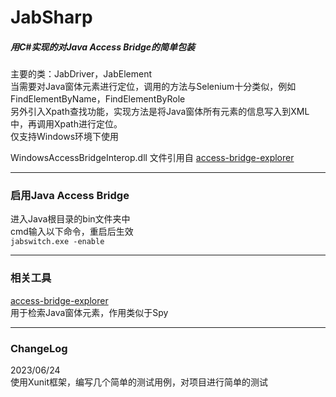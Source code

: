 # JabSharp
##### 用C#实现的对Java Access Bridge的简单包装
主要的类：JabDriver，JabElement <br>
当需要对Java窗体元素进行定位，调用的方法与Selenium十分类似，例如FindElementByName，FindElementByRole <br>
另外引入Xpath查找功能，实现方法是将Java窗体所有元素的信息写入到XML中，再调用Xpath进行定位。 <br>
仅支持Windows环境下使用 <br>

WindowsAccessBridgeInterop.dll 文件引用自 [access-bridge-explorer](https://github.com/google/access-bridge-explorer)

---

### 启用Java Access Bridge
进入Java根目录的bin文件夹中<br>
cmd输入以下命令，重启后生效<br>
`jabswitch.exe -enable` 

---

### 相关工具
[access-bridge-explorer](https://github.com/google/access-bridge-explorer) <br>
用于检索Java窗体元素，作用类似于Spy

---

### ChangeLog
2023/06/24 <br>
使用Xunit框架，编写几个简单的测试用例，对项目进行简单的测试 <br>
